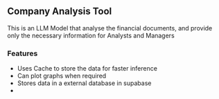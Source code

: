 ## Company Analysis Tool

This is an LLM Model that analyse the financial documents, and provide only the necessary information for Analysts and Managers

### Features
* Uses Cache to store the data for faster inference
* Can plot graphs when required
* Stores data in a external database in supabase
* 
